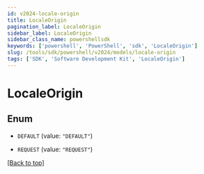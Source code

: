 ```yaml
---
id: v2024-locale-origin
title: LocaleOrigin
pagination_label: LocaleOrigin
sidebar_label: LocaleOrigin
sidebar_class_name: powershellsdk
keywords: ['powershell', 'PowerShell', 'sdk', 'LocaleOrigin'] 
slug: /tools/sdk/powershell/v2024/models/locale-origin
tags: ['SDK', 'Software Development Kit', 'LocaleOrigin']
---
```



# LocaleOrigin

## Enum


* `DEFAULT` (value: `"DEFAULT"`)

* `REQUEST` (value: `"REQUEST"`)


[[Back to top]](#) 

